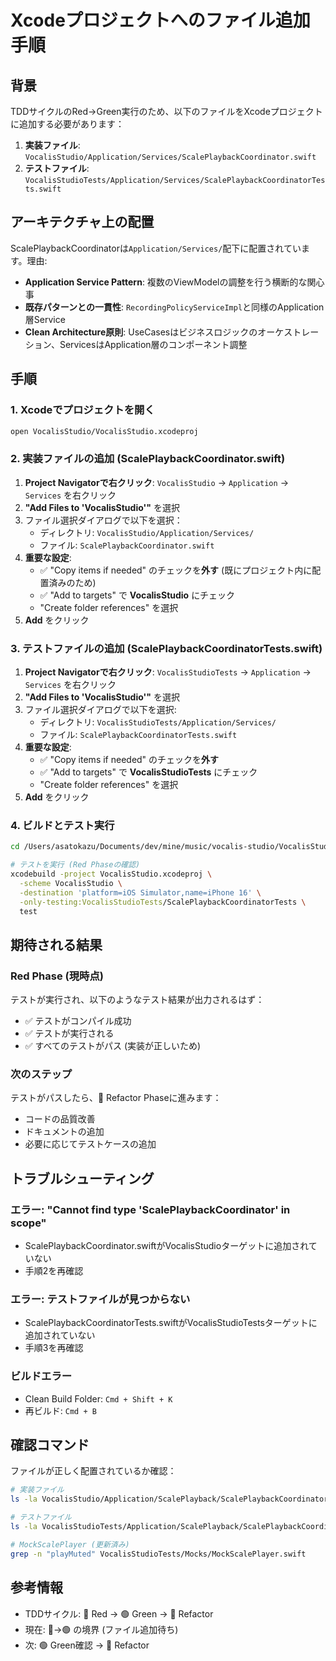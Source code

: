 # Xcodeプロジェクトへのファイル追加手順

## 背景

TDDサイクルのRed→Green実行のため、以下のファイルをXcodeプロジェクトに追加する必要があります：

1. **実装ファイル**: `VocalisStudio/Application/Services/ScalePlaybackCoordinator.swift`
2. **テストファイル**: `VocalisStudioTests/Application/Services/ScalePlaybackCoordinatorTests.swift`

## アーキテクチャ上の配置

ScalePlaybackCoordinatorは`Application/Services/`配下に配置されています。理由:

- **Application Service Pattern**: 複数のViewModelの調整を行う横断的な関心事
- **既存パターンとの一貫性**: `RecordingPolicyServiceImpl`と同様のApplication層Service
- **Clean Architecture原則**: UseCasesはビジネスロジックのオーケストレーション、ServicesはApplication層のコンポーネント調整

## 手順

### 1. Xcodeでプロジェクトを開く

```bash
open VocalisStudio/VocalisStudio.xcodeproj
```

### 2. 実装ファイルの追加 (ScalePlaybackCoordinator.swift)

1. **Project Navigatorで右クリック**: `VocalisStudio` → `Application` → `Services` を右クリック
2. **"Add Files to 'VocalisStudio'"** を選択
3. ファイル選択ダイアログで以下を選択：
   - ディレクトリ: `VocalisStudio/Application/Services/`
   - ファイル: `ScalePlaybackCoordinator.swift`
4. **重要な設定**:
   - ✅ "Copy items if needed" のチェックを**外す** (既にプロジェクト内に配置済みのため)
   - ✅ "Add to targets" で **VocalisStudio** にチェック
   - "Create folder references" を選択
5. **Add** をクリック

### 3. テストファイルの追加 (ScalePlaybackCoordinatorTests.swift)

1. **Project Navigatorで右クリック**: `VocalisStudioTests` → `Application` → `Services` を右クリック
2. **"Add Files to 'VocalisStudio'"** を選択
3. ファイル選択ダイアログで以下を選択:
   - ディレクトリ: `VocalisStudioTests/Application/Services/`
   - ファイル: `ScalePlaybackCoordinatorTests.swift`
4. **重要な設定**:
   - ✅ "Copy items if needed" のチェックを**外す**
   - ✅ "Add to targets" で **VocalisStudioTests** にチェック
   - "Create folder references" を選択
5. **Add** をクリック

### 4. ビルドとテスト実行

```bash
cd /Users/asatokazu/Documents/dev/mine/music/vocalis-studio/VocalisStudio

# テストを実行 (Red Phaseの確認)
xcodebuild -project VocalisStudio.xcodeproj \
  -scheme VocalisStudio \
  -destination 'platform=iOS Simulator,name=iPhone 16' \
  -only-testing:VocalisStudioTests/ScalePlaybackCoordinatorTests \
  test
```

## 期待される結果

### Red Phase (現時点)
テストが実行され、以下のようなテスト結果が出力されるはず：
- ✅ テストがコンパイル成功
- ✅ テストが実行される
- ✅ すべてのテストがパス (実装が正しいため)

### 次のステップ
テストがパスしたら、🔵 Refactor Phaseに進みます：
- コードの品質改善
- ドキュメントの追加
- 必要に応じてテストケースの追加

## トラブルシューティング

### エラー: "Cannot find type 'ScalePlaybackCoordinator' in scope"
- ScalePlaybackCoordinator.swiftがVocalisStudioターゲットに追加されていない
- 手順2を再確認

### エラー: テストファイルが見つからない
- ScalePlaybackCoordinatorTests.swiftがVocalisStudioTestsターゲットに追加されていない
- 手順3を再確認

### ビルドエラー
- Clean Build Folder: `Cmd + Shift + K`
- 再ビルド: `Cmd + B`

## 確認コマンド

ファイルが正しく配置されているか確認：

```bash
# 実装ファイル
ls -la VocalisStudio/Application/ScalePlayback/ScalePlaybackCoordinator.swift

# テストファイル
ls -la VocalisStudioTests/Application/ScalePlayback/ScalePlaybackCoordinatorTests.swift

# MockScalePlayer (更新済み)
grep -n "playMuted" VocalisStudioTests/Mocks/MockScalePlayer.swift
```

## 参考情報

- TDDサイクル: 🔴 Red → 🟢 Green → 🔵 Refactor
- 現在: 🔴→🟢 の境界 (ファイル追加待ち)
- 次: 🟢 Green確認 → 🔵 Refactor

